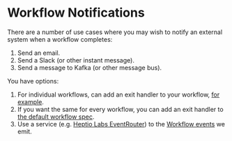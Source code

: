 # Workflow Notifications

There are a number of use cases where you may wish to notify an external system when a workflow completes:

1. Send an email.
1. Send a Slack (or other instant message).
1. Send a message to Kafka (or other message bus).

You have options:

1. For individual workflows, can add an exit handler to your workflow, [for example](https://raw.githubusercontent.com/nholuongut/argo-workflows/master/examples/exit-handlers.yaml).
1. If you want the same for every workflow, you can add an exit handler to [the default workflow spec](default-workflow-specs.md).
1. Use a service (e.g. [Heptio Labs EventRouter](https://github.com/heptiolabs/eventrouter)) to the [Workflow events](workflow-events.md) we emit.